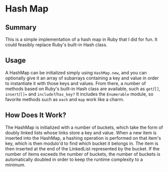 # Hash Map

## Summary

This is a simple implementation of a hash map in Ruby that I did for fun. It could feasibly replace Ruby's built-in Hash class.  

## Usage

A HashMap can be initialized simply using `HashMap.new`, and you can optionally give it an array of subarrays containing a key and value in order to instantiate it with those keys and values. From there, a number of methods based on Ruby's built-in Hash class are available, such as `get`/`[]`, `insert`/`[]=` and `include?`/`has_key?` It includes the `Enumerable` module, so favorite methods such as `each` and `map` work like a charm.

## How Does It Work?
  The HashMap is initialized with a number of buckets, which take the form of doubly linked lists whose links store a key and value. When a new item is inserted into the HashMap, a hashing operation is performed on that item's key, which is then modulo'd to find which bucket it belongs in. The item is then inserted at the end of the LinkedList represented by the bucket. If the number of items exceeds the number of buckets, the number of buckets is automatically doubled in order to keep the runtime complexity to a minimum.
